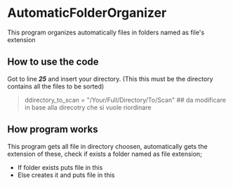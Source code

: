 # AutomaticFolderOrganizer

This program organizes automatically files in folders named as file's extension 

## How to use the code

Got to line ***25***
and insert your directory. (This this must be the directory contains all the files to be sorted)

> ddirectory_to_scan = "/Your/Full/Directory/To/Scan" ## da modificare in base alla direcotry che si vuole riordinare

## How program works

This program gets all file in directory choosen, automatically gets the extension of these, check if exists a folder named as file extension;
   - If folder exists puts file in this
   - Else creates it and puts file in this
